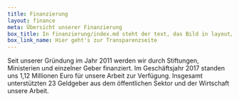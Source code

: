 ```yaml
---
title: Finanzierung
layout: finance
meta: Übersicht unserer Finanzierung
box_title: In finanzierung/index.md steht der text, das Bild in layout/default/finance.html
box_link_name: Hier geht's zur Transparenzseite
---
```


Seit unserer Gründung im Jahr 2011 werden wir durch Stiftungen, Ministerien und einzelner Geber finanziert. Im Geschäftsjahr 2017 standen uns 1,12 Millionen Euro für unsere Arbeit zur Verfügung. Insgesamt unterstützten 23 Geldgeber aus dem öffentlichen Sektor und der Wirtschaft unsere Arbeit.
